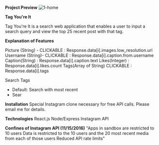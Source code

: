 
**Project Preview**
![1-home](https://cloud.githubusercontent.com/assets/11032490/20317763/48dd0e58-ab1c-11e6-8efd-ef3c1ae2aad2.png)


**Tag You're It**

Tag You're It is a search web application that enables a user to input a search query and view the top 25 recent post with that tag.

**Explanation of Features**

Picture (String) - CLICKABLE    : Response.data[i].images.low_resolution.url
Username (String)- CLICKABLE    : Response.data[i].caption.from.username 
Caption(String)                 : Response.data[i].caption.text
Likes(Integer)                  : Response.data[i].likes.count 
Tags(Array of String) CLICKABLE : Response.data[i].tags     

Search Tags 
- Default: Search with most recent
- Sear

**Installation**
Special Instagram clone necessary for free API calls. Please email me for details.

**Technologies**
React.js
Node/Express
Instagram API

**Confines of Instagram API (11/15/2016)**
"Apps in sandbox are restricted to 10 users
Data is restricted to the 10 users and the 20 most recent media from each of those users
Reduced API rate limits"
